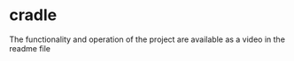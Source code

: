 # cradle
The functionality and operation of the project are available as a video in the readme file
